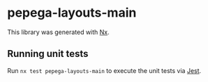 # pepega-layouts-main

This library was generated with [Nx](https://nx.dev).

## Running unit tests

Run `nx test pepega-layouts-main` to execute the unit tests via [Jest](https://jestjs.io).
